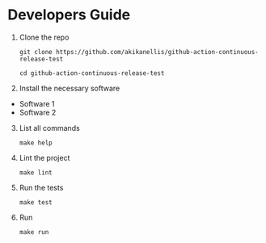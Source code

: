 # Developers Guide

1. Clone the repo

   ```shell
   git clone https://github.com/akikanellis/github-action-continuous-release-test
   ```
   ```shell
   cd github-action-continuous-release-test
   ```

2. Install the necessary software

* Software 1
* Software 2

3. List all commands

   ```shell
   make help
   ```

4. Lint the project

   ```shell
   make lint
   ```

5. Run the tests

   ```shell
   make test
   ```

6. Run

   ```shell
   make run
   ```

